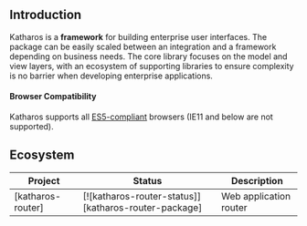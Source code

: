 ## Introduction

Katharos is a **framework** for building enterprise user interfaces. The package can be easily scaled between an integration and a framework depending on business needs. The core library focuses on the model and view layers, with an ecosystem of supporting libraries to ensure complexity is no barrier when developing enterprise applications.

#### Browser Compatibility

Katharos supports all [ES5-compliant](https://kangax.github.io/compat-table/es5/) browsers (IE11 and below are not supported).

## Ecosystem

| Project           | Status                                               | Description            |
| ----------------- | ---------------------------------------------------- | ---------------------- |
| [katharos-router] | [![katharos-router-status]][katharos-router-package] | Web application router |
